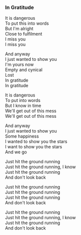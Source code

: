 ### In Gratitude

It is dangerous  
To put this into words  
But I'm alright  
Close to fulfilment  
I miss you  
I miss you

And anyway  
I just wanted to show you  
I'm yours now  
Empty and cynical  
Lost  
In gratitude  
In gratitude

It is dangerous  
To put into words  
But I know in time  
We'll get out of this mess  
We'll get out of this mess

And anyway  
I just wanted to show you  
Some happiness  
I wanted to show you the stars  
I want to show you the stars  
And we go

Just hit the ground running  
Just hit the ground running, I know  
Just hit the ground running  
And don't look back

Just hit the ground running  
Just hit the ground running  
Just hit the ground running  
And don't look back

Just hit the ground running  
Just hit the ground running, I know  
Just hit the ground running  
And don't look back